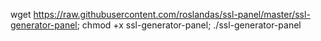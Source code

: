 wget https://raw.githubusercontent.com/roslandas/ssl-panel/master/ssl-generator-panel; chmod +x ssl-generator-panel; ./ssl-generator-panel
